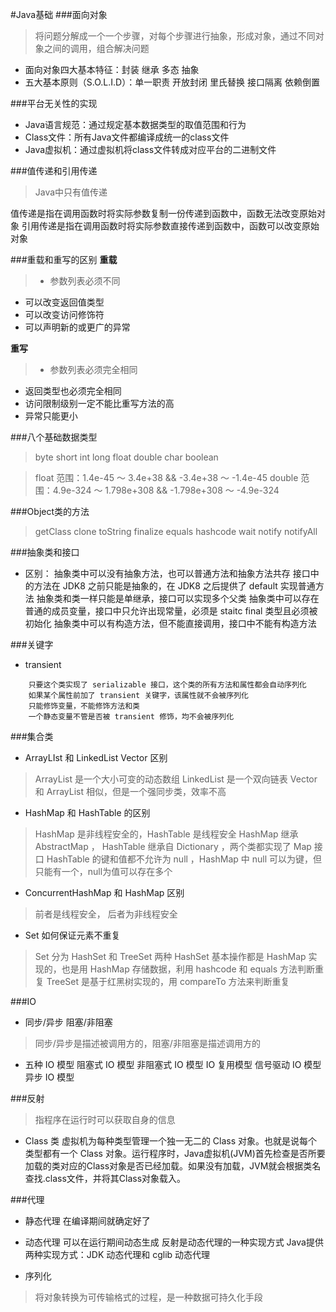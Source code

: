 #Java基础
 ###面向对象

 > 将问题分解成一个一个步骤，对每个步骤进行抽象，形成对象，通过不同对象之间的调用，组合解决问题

- 面向对象四大基本特征：封装 继承 多态 抽象
- 五大基本原则（S.O.L.I.D）：单一职责 开放封闭 里氏替换 接口隔离 依赖倒置

###平台无关性的实现
- Java语言规范：通过规定基本数据类型的取值范围和行为
- Class文件：所有Java文件都编译成统一的class文件
- Java虚拟机：通过虚拟机将class文件转成对应平台的二进制文件

###值传递和引用传递
> Java中只有值传递

值传递是指在调用函数时将实际参数复制一份传递到函数中，函数无法改变原始对象
引用传递是指在调用函数时将实际参数直接传递到函数中，函数可以改变原始对象

###重载和重写的区别
**重载**
> - 参数列表必须不同
- 可以改变返回值类型
- 可以改变访问修饰符
- 可以声明新的或更广的异常

**重写**
> - 参数列表必须完全相同
- 返回类型也必须完全相同
- 访问限制级别一定不能比重写方法的高
- 异常只能更小

###八个基础数据类型
> byte short int long float double char boolean

> float 范围：1.4e-45 ～ 3.4e+38 && -3.4e+38 ～ -1.4e-45
double 范围：4.9e-324 ～ 1.798e+308  && -1.798e+308 ～ -4.9e-324

###Object类的方法
> getClass clone toString finalize equals hashcode wait notify notifyAll

###抽象类和接口
- 区别：
		抽象类中可以没有抽象方法，也可以普通方法和抽象方法共存
		接口中的方法在 JDK8 之前只能是抽象的，在 JDK8 之后提供了 default 实现普通方法
		抽象类和类一样只能是单继承，接口可以实现多个父类
		抽象类中可以存在普通的成员变量，接口中只允许出现常量，必须是 staitc final 类型且必须被初始化
		抽象类中可以有构造方法，但不能直接调用，接口中不能有构造方法

###关键字
- transient
> 
		只要这个类实现了 serializable 接口，这个类的所有方法和属性都会自动序列化
		如果某个属性前加了 transient 关键字，该属性就不会被序列化
		只能修饰变量，不能修饰方法和类
		一个静态变量不管是否被 transient 修饰，均不会被序列化

###集合类

- ArrayLIst 和 LinkedList Vector 区别
> ArrayList 是一个大小可变的动态数组
LinkedList 是一个双向链表
Vector 和 ArrayList 相似，但是一个强同步类，效率不高

- HashMap 和 HashTable 的区别
> HashMap 是非线程安全的，HashTable 是线程安全
HashMap 继承 AbstractMap ， HashTable 继承自 Dictionary ，两个类都实现了 Map 接口
HashTable 的键和值都不允许为 null ，HashMap 中 null 可以为键，但只能有一个，null为值可以存在多个

- ConcurrentHashMap 和 HashMap 区别
> 前者是线程安全， 后者为非线程安全

- Set 如何保证元素不重复
> Set 分为 HashSet 和 TreeSet 两种
HashSet 基本操作都是 HashMap 实现的，也是用 HashMap 存储数据，利用 hashcode 和 equals 方法判断重复
TreeSet 是基于红黑树实现的，用 compareTo 方法来判断重复

###IO
- 同步/异步 阻塞/非阻塞
> 同步/异步是描述被调用方的，阻塞/非阻塞是描述调用方的

- 五种 IO 模型
		阻塞式 IO 模型
		非阻塞式 IO 模型
		IO 复用模型
		信号驱动 IO 模型
		异步 IO 模型

###反射
> 指程序在运行时可以获取自身的信息

- Class 类
虚拟机为每种类型管理一个独一无二的 Class 对象。也就是说每个类型都有一个 Class 对象。运行程序时，Java虚拟机(JVM)首先检查是否所要加载的类对应的Class对象是否已经加载。如果没有加载，JVM就会根据类名查找.class文件，并将其Class对象载入。

###代理
- 静态代理
在编译期间就确定好了

- 动态代理
可以在运行期间动态生成
反射是动态代理的一种实现方式
Java提供两种实现方式：JDK 动态代理和 cglib 动态代理

- 序列化
> 将对象转换为可传输格式的过程，是一种数据可持久化手段
